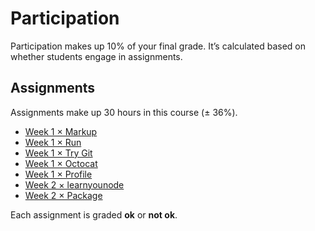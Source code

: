 # Participation

Participation makes up 10% of your final grade.  It’s calculated based on
whether students engage in assignments.

## Assignments

Assignments make up 30 hours in this course (± 36%).

*   [Week 1 × Markup](week-1.md#markup)
*   [Week 1 × Run](week-1.md#run)
*   [Week 1 × Try Git](week-1.md#try-git)
*   [Week 1 × Octocat](week-1.md#octocat)
*   [Week 1 × Profile](week-1.md#profile)
*   [Week 2 × learnyounode](week-2.md#learnyounode)
*   [Week 2 × Package](week-2.md#package)

<!--
TODO: Fill out assignments.
-->

Each assignment is graded **ok** or **not ok**.
